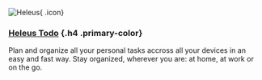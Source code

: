 ![Heleus](/todo/icon.png){ .icon}

### [Heleus Todo](/todo) {.h4 .primary-color}
Plan and organize all your personal tasks accross all your devices in an easy
and fast way. Stay organized, wherever you are: at home, at work or on the go.